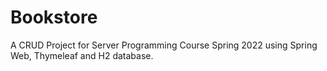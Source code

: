 # Bookstore
A CRUD Project for Server Programming Course Spring 2022 using Spring Web, Thymeleaf and H2 database.
